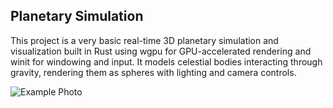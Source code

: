 ## Planetary Simulation

This project is a very basic real-time 3D planetary simulation and visualization built in Rust using wgpu for GPU-accelerated rendering and winit for windowing and input.
It models celestial bodies interacting through gravity, rendering them as spheres with lighting and camera controls.


![Example Photo](./Downloads/planetss2.png)
